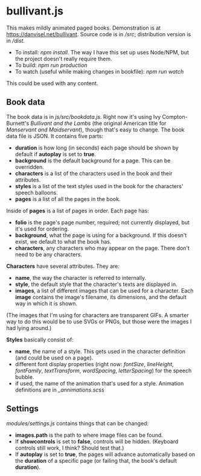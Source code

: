 # bullivant.js

This makes mildly animated paged books. Demonstration is at https://danvisel.net/bullivant. Source code is in _/src_; distribution version is in _/dist_.

 * To install: _npm install_. The way I have this set up uses Node/NPM, but the project doesn't really require them.
 * To build: _npm run production_
 * To watch (useful while making changes in bookfile): _npm run watch_

This could be used with any content.

## Book data

The book data is in _js/src/bookdata.js_. Right now it's using Ivy Compton-Burnett's _Bullivant and the Lambs_ (the original American title for _Manservant and Maidservant_), though that's easy to change. The book data file is JSON. It contains five parts:

 * **duration** is how long (in seconds) each page should be shown by default if **autoplay** is set to **true**.
 * **background** is the default background for a page. This can be overridden.
 * **characters** is a list of the characters used in the book and their attributes.
 * **styles** is a list of the text styles used in the book for the characters' speech balloons.
 * **pages** is a list of all the pages in the book.

Inside of **pages** is a list of pages in order. Each page has:

 * **folio** is the page's page number, required; not currently displayed, but it's used for ordering.
 * **background**, what the page is using for a background. If this doesn't exist, we default to what the book has.
 * **characters**, any characters who may appear on the page. There don't need to be any characters.

**Characters** have several attributes. They are:

 * **name**, the way the character is referred to internally.
 * **style**, the default style that the character's texts are displayed in.
 * **images**, a list of different images that can be used for a character. Each **image** contains the image's filename, its dimensions, and the default way in which it is shown.

(The images that I'm using for characters are transparent GIFs. A smarter way to do this would be to use SVGs or PNGs, but those were the images I had lying around.)

**Styles** basically consist of:

 * **name**, the name of a style. This gets used in the character definition (and could be used on a page).
 * different font display properties (right now: *fontSize*, *lineHeight*, *fontFamily*, *textTransform*, *wordSpacing*, *letterSpacing*) for the speech bubble.
 * if used, the name of the animation that's used for a style. Animation definitions are in *_annimations.scss*

## Settings

_modules/settings.js_ contains things that can be changed:

 * **images.path** is the path to where image files can be found.
 * If **showcontrols** is set to **false**, controls will be hidden. (Keyboard controls still work, I think? Should test that.)
 * If **autoplay** is set to **true**, the pages will advance automatically based on the **duration** of a specific page (or failing that, the book's default **duration**).
